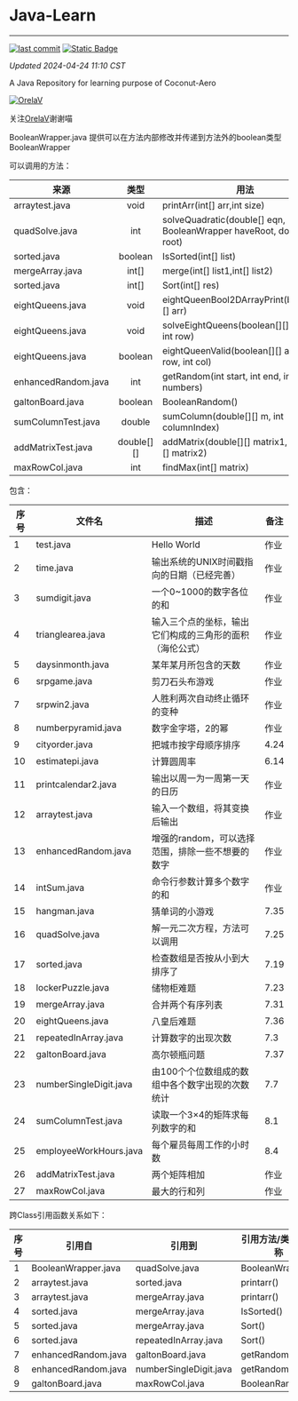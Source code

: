 # Java-Learn

------------------------------------------------------------------------

[![last commit](https://img.shields.io/github/last-commit/Coconut-Aero/JavaLearn)](https://github.com/Coconut-Aero/JavaLearn/commits/master)
[![Static Badge](https://img.shields.io/badge/Coconut-Aero-blue)](https://github.com/Coconut-Aero)


_Updated 2024-04-24 11:10 CST_

A Java Repository for learning purpose of Coconut-Aero


[![OrelaV](https://i2.hdslb.com/bfs/face/d812a48f1ca84d4f60a112dc31ba65546a787a76.jpg@240w_240h_1c_1s_!web-avatar-space-header.avif "@OrelaV")](https://space.bilibili.com/3546375738361934)

关注[OrelaV](https://space.bilibili.com/3546375738361934)谢谢喵

BooleanWrapper.java 提供可以在方法内部修改并传递到方法外的boolean类型 BooleanWrapper

可以调用的方法：

| 来源                  |     类型     | 用法                                                                   |
|---------------------|:----------:|----------------------------------------------------------------------|
| arraytest.java      |    void    | printArr(int[] arr,int size)                                         |
| quadSolve.java      |    int     | solveQuadratic(double[] eqn, BooleanWrapper haveRoot, double[] root) |
| sorted.java         |  boolean   | IsSorted(int[] list)                                                 |
| mergeArray.java     |   int[]    | merge(int[] list1,int[] list2)                                       |
| sorted.java         |   int[]    | Sort(int[] res)                                                      |
| eightQueens.java    |    void    | eightQueenBool2DArrayPrint(boolean[][] arr)                          |
| eightQueens.java    |    void    | solveEightQueens(boolean[][] board, int row)                         |
| eightQueens.java    |  boolean   | eightQueenValid(boolean[][] arr,int row, int col)                    |
| enhancedRandom.java |    int     | getRandom(int start, int end, int... numbers)                        |
| galtonBoard.java    |  boolean   | BooleanRandom()                                                      |
| sumColumnTest.java  |   double   | sumColumn(double[][] m, int columnIndex)                             |
| addMatrixTest.java  | double[][] | addMatrix(double[][] matrix1, double[][] matrix2)                    |
| maxRowCol.java      |    int     | findMax(int[] matrix)                                                |

包含：

| 序号 | 文件名                    | 描述                           | 备注   |
|----|------------------------|------------------------------|------|
| 1  | test.java              | Hello World                  | 作业   |
| 2  | time.java              | 输出系统的UNIX时间戳指向的日期（已经完善）      | 作业   |
| 3  | sumdigit.java          | 一个0~1000的数字各位的和              | 作业   |
| 4  | trianglearea.java      | 输入三个点的坐标，输出它们构成的三角形的面积（海伦公式） | 作业   |
| 5  | daysinmonth.java       | 某年某月所包含的天数                   | 作业   |
| 6  | srpgame.java           | 剪刀石头布游戏                      | 作业   |
| 7  | srpwin2.java           | 人胜利两次自动终止循环的变种               | 作业   |
| 8  | numberpyramid.java     | 数字金字塔，2的幂                    | 作业   |
| 9  | cityorder.java         | 把城市按字母顺序排序                   | 4.24 |
| 10 | estimatepi.java        | 计算圆周率                        | 6.14 |
| 11 | printcalendar2.java    | 输出以周一为一周第一天的日历               | 作业   |
| 12 | arraytest.java         | 输入一个数组，将其变换后输出               | 作业   |
| 13 | enhancedRandom.java    | 增强的random，可以选择范围，排除一些不想要的数字  | 作业   |
| 14 | intSum.java            | 命令行参数计算多个数字的和                | 作业   |
| 15 | hangman.java           | 猜单词的小游戏                      | 7.35 |
| 16 | quadSolve.java         | 解一元二次方程，方法可以调用               | 7.25 |
| 17 | sorted.java            | 检查数组是否按从小到大排序了               | 7.19 |
| 18 | lockerPuzzle.java      | 储物柜难题                        | 7.23 |
| 19 | mergeArray.java        | 合并两个有序列表                     | 7.31 |
| 20 | eightQueens.java       | 八皇后难题                        | 7.36 |
| 21 | repeatedInArray.java   | 计算数字的出现次数                    | 7.3  |
| 22 | galtonBoard.java       | 高尔顿瓶问题                       | 7.37 |
| 23 | numberSingleDigit.java | 由100个个位数组成的数组中各个数字出现的次数统计    | 7.7  |
| 24 | sumColumnTest.java     | 读取一个3×4的矩阵求每列数字的和            | 8.1  |
| 25 | employeeWorkHours.java | 每个雇员每周工作的小时数                 | 8.4  |
| 26 | addMatrixTest.java     | 两个矩阵相加                       | 作业   |
| 27 | maxRowCol.java         | 最大的行和列                       | 作业   |

跨Class引用函数关系如下：

| 序号 | 引用自                 | 引用到                    | 引用方法/类型的名称      |
|----|---------------------|------------------------|-----------------|
| 1  | BooleanWrapper.java | quadSolve.java         | BooleanWrapper  |
| 2  | arraytest.java      | sorted.java            | printarr()      |
| 3  | arraytest.java      | mergeArray.java        | printarr()      |
| 4  | sorted.java         | mergeArray.java        | IsSorted()      |
| 5  | sorted.java         | mergeArray.java        | Sort()          |
| 6  | sorted.java         | repeatedInArray.java   | Sort()          |
| 7  | enhancedRandom.java | galtonBoard.java       | getRandom()     |
| 8  | enhancedRandom.java | numberSingleDigit.java | getRandom()     |
| 9  | galtonBoard.java    | maxRowCol.java         | BooleanRandom() |

